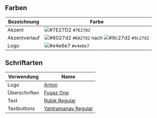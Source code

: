 ## Farben
Bezeichnung | Farbe
----------- | ------
Akzent | ![#7E27D2](https://placehold.it/15/7E27D2/000000?text=) `#7E27D2`
Akzentverlauf | ![#6027d2](https://placehold.it/15/6027d2/000000?text=) `#6027d2` nach ![#9c27d2](https://placehold.it/15/9c27d2/000000?text=) `#9c27d2`
Logo | ![#e4e6e7](https://placehold.it/15/e4e6e7/000000?text=) `#e4e6e7`

## Schriftarten
Verwendung | Name
---------- | ----
Logo | [Anton](https://fonts.google.com/specimen/Anton)
Überschriften | [Fugaz One](https://fonts.google.com/specimen/Fugaz+One)
Text | [Rubik Regular](https://fonts.google.com/specimen/Rubik)
Textbuttons | [Yantramanav Regular](https://fonts.google.com/specimen/Yantramanav)
